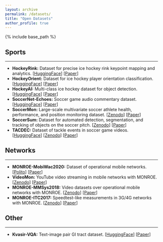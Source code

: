 ```yaml
---
layout: archive
permalink: /datasets/
title: "Open Datasets"
author_profile: true
---
```


{% include base_path %}


## Sports
---

- **HockeyRink:** Dataset for precise ice hockey rink keypoint mapping and analytics. [[HuggingFace](https://huggingface.co/datasets/SimulaMet-HOST/HockeyRink)] [[Paper](https://doi.org/10.1145/3712676.3718338)]
- **HockeyOrient:** Dataset for ice hockey player orientation classification. [[HuggingFace](https://huggingface.co/datasets/SimulaMet-HOST/HockeyOrient)] [[Paper](https://doi.org/10.1145/3712676.3718342)]
- **HockeyAI:** Multi-class ice hockey dataset for object detection. [[HuggingFace](https://huggingface.co/datasets/SimulaMet-HOST/HockeyAI)] [[Paper](https://doi.org/10.1145/3712676.3718335)]
- **SoccerNet-Echoes:** Soccer game audio commentary dataset. [[HuggingFace](https://huggingface.co/datasets/SoccerNet/SN-echoes)] [[Paper](https://doi.org/10.1109/ISM63611.2024.00016)]
- **SoccerMon:** Large-scale multivariate soccer athlete health, performance, and position monitoring dataset. [[Zenodo](https://doi.org/10.5281/zenodo.10033831)] [[Paper](https://doi.org/10.1038/s41597-024-03386-x)]
- **SoccerSum:** Dataset for automated detection, segmentation, and tracking of objects on the soccer pitch. [[Zenodo](https://doi.org/10.5281/zenodo.10612083)] [[Paper](https://doi.org/10.1145/3625468.3652180)]
- **TACDEC:** Dataset of tackle events in soccer game videos. [[HuggingFace](https://huggingface.co/datasets/SimulaMet-HOST/TACDEC)] [[Zenodo](https://doi.org/10.5281/zenodo.10611978)] [[Paper](https://doi.org/10.1145/3625468.3652166)]



## Networks
---

- **MONROE-MobiWac2020:** Dataset of operational mobile networks. [[Polito](https://smartdata.polito.it/mobile-networks-open-dataset/)] [[Paper](https://doi.org/10.1145/3416012.3424619)]
- **VideoMon:** YouTube video streaming in mobile networks with MONROE. [[Zenodo](https://doi.org/10.5281/zenodo.1415521)] [[Paper](https://doi.org/10.1002/nem.2058)]
- **MONROE-MMSys2018:** Video datasets over operational mobile networks with MONROE. [[Zenodo](https://doi.org/10.5281/zenodo.1188410)] [[Paper](https://doi.org/10.1145/3204949.3208138)]
- **MONROE-ITC2017:** Speedtest-like measurements in 3G/4G networks with MONROE. [[Zenodo](https://doi.org/10.5281/zenodo.887540)] [[Paper](https://doi.org/10.23919/ITC.2017.8064353)] <!-- http://www.tstat.polito.it/traces-http-bulk-download.shtml -->



## Other
---

- **Kvasir-VQA:** Text-image pair GI tract dataset. [[HuggingFace](https://huggingface.co/datasets/SimulaMet-HOST/Kvasir-VQA)] [[Paper](https://doi.org/10.1145/3689096.3689458)]
